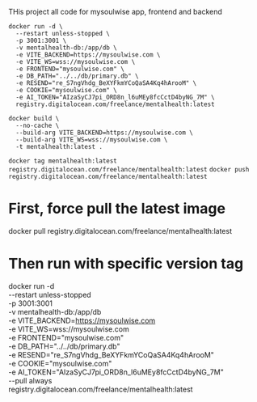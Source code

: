 THis project all code for mysoulwise app, frontend and backend

```
docker run -d \
  --restart unless-stopped \
  -p 3001:3001 \
  -v mentalhealth-db:/app/db \
  -e VITE_BACKEND=https://mysoulwise.com \
  -e VITE_WS=wss://mysoulwise.com \
  -e FRONTEND="mysoulwise.com" \
  -e DB_PATH="../../db/primary.db" \
  -e RESEND="re_S7ngVhdg_BeXYFkmYCoQaSA4Kq4hArooM" \
  -e COOKIE="mysoulwise.com" \
  -e AI_TOKEN="AIzaSyCJ7pi_ORD8n_l6uMEy8fcCctD4byNG_7M" \
  registry.digitalocean.com/freelance/mentalhealth:latest
````
```
docker build \
  --no-cache \
  --build-arg VITE_BACKEND=https://mysoulwise.com \
  --build-arg VITE_WS=wss://mysoulwise.com \
  -t mentalhealth:latest .

  ```
  ```docker tag mentalhealth:latest registry.digitalocean.com/freelance/mentalhealth:latest```
 ```docker push registry.digitalocean.com/freelance/mentalhealth:latest```



# First, force pull the latest image
docker pull registry.digitalocean.com/freelance/mentalhealth:latest

# Then run with specific version tag
docker run -d \
  --restart unless-stopped \
  -p 3001:3001 \
  -v mentalhealth-db:/app/db \
  -e VITE_BACKEND=https://mysoulwise.com \
  -e VITE_WS=wss://mysoulwise.com \
  -e FRONTEND="mysoulwise.com" \
  -e DB_PATH="../../db/primary.db" \
  -e RESEND="re_S7ngVhdg_BeXYFkmYCoQaSA4Kq4hArooM" \
  -e COOKIE="mysoulwise.com" \
  -e AI_TOKEN="AIzaSyCJ7pi_ORD8n_l6uMEy8fcCctD4byNG_7M" \
  --pull always \
  registry.digitalocean.com/freelance/mentalhealth:latest